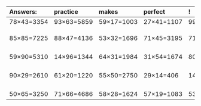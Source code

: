 | Answers: | practice | makes | perfect | ! |
| :--- | :--- | :--- | :--- | :--- |
| 78×43=3354 | 93×63=5859 | 59×17=1003 | 27×41=1107 | 99×89=8811 | 
|   |   |   |   |   | 
|   |   |   |   |   | 
|   |   |   |   |   | 
| 85×85=7225 | 88×47=4136 | 53×32=1696 | 71×45=3195 | 71×75=5325 | 
|   |   |   |   |   | 
|   |   |   |   |   | 
|   |   |   |   |   | 
|   |   |   |   |   | 
| 59×90=5310 | 14×96=1344 | 64×31=1984 | 31×54=1674 | 80×42=3360 | 
|   |   |   |   |   | 
|   |   |   |   |   | 
|   |   |   |   |   | 
|   |   |   |   |   | 
| 90×29=2610 | 61×20=1220 | 55×50=2750 | 29×14=406 | 14×13=182 | 
|   |   |   |   |   | 
|   |   |   |   |   | 
|   |   |   |   |   | 
|   |   |   |   |   | 
| 50×65=3250 | 71×66=4686 | 58×28=1624 | 57×19=1083 | 53×71=3763 | 
